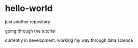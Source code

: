 # hello-world
just another repository

going through the tutorial 

currently in development. working my way through data science
